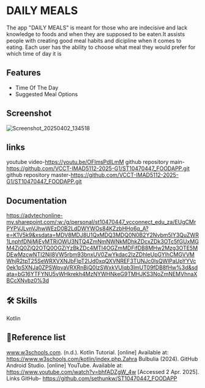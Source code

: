 
# DAILY MEALS

The app "DAILY MEALS" is meant for those who are indecisive and lack knowledge to foods and when they are supposed to be eaten.It assists people with creating good meal habits and dicipline when it comes to eating. Each user has the ability to choose what meal they would prefer for which time of day it is 


## Features

- Time Of The Day
- Suggested Meal Options

## Screenshot 
![Screenshot_20250402_134518](https://github.com/user-attachments/assets/4cc39c1b-0a00-4f6b-94cc-23572b4a0891)

## links
youtube video-https://youtu.be/OFlmsPdILmM
github repository main-https://github.com/VCCT-IMAD5112-2025-G1/ST10470447_FOODAPP.git
github repository master-https://github.com/VCCT-IMAD5112-2025-G1/ST10470447_FOODAPP.git


## Documentation



https://advtechonline-my.sharepoint.com/:w:/g/personal/st10470447_vcconnect_edu_za/EUgCMrPYPVJLvnVJhwWEzD0B2LdDWYWOs84KZzbHHo6q_A?e=K1V5k9&xsdata=MDV8MDJ8U1QxMDQ3MDQ0N0B2Y2Nvbm5lY3QuZWR1LnphfDNjMjEyMTRiOWU3NTQ4ZmNmNWNkMDhkZDcxZDk3OTc5fGUxMGM4ZjQ0ZjQ2OTQ0OGZiYzBkZDc4MTI4OGZmMDFifDB8MHw2Mzg3OTE5MDEwMzcwNTI2Njl8VW5rbm93bnxUV0ZwYkdac2IzZDhleUpGYlhCMGVVMWhjR2tpT25SeWRXVXNJbFlpT2lJd0xqQXVNREF3TUNJc0lsQWlPaUpYYVc0ek1pSXNJa0ZPSWpvaVRXRnBiQ0lzSWxkVUlqb3lmUT09fDB8fHw%3d&sdata=bG16YTFYNU5vWHkrekh4MzNYWHNkeG9TMHJKS3NoZmNEMVhnaXBCcXNvbz0%3d
## 🛠 Skills
Kotlin


## 🔗Reference list
www.w3schools.com. (n.d.). Kotlin Tutorial. [online] Available at: https://www.w3schools.com/kotlin/index.php.Zahra Bulbulia (2024). GitHub Android Studio. [online] YouTube. Available at: https://www.youtube.com/watch?v=bhfADZgW_4w [Accessed 2 Apr. 2025]. Links
GitHub- https://github.com/sethunkw/ST10470447_FOODAPP

